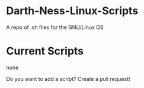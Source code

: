 # Darth-Ness-Linux-Scripts
A repo of .sh files for the GNU/Linux OS

# Current Scripts
none

Do you want to add a script? Create a pull request!
